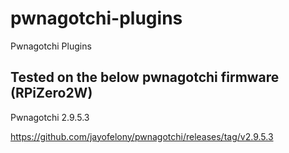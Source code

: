 # pwnagotchi-plugins
Pwnagotchi Plugins 


## Tested on the below pwnagotchi firmware (RPiZero2W)

Pwnagotchi 2.9.5.3

https://github.com/jayofelony/pwnagotchi/releases/tag/v2.9.5.3
